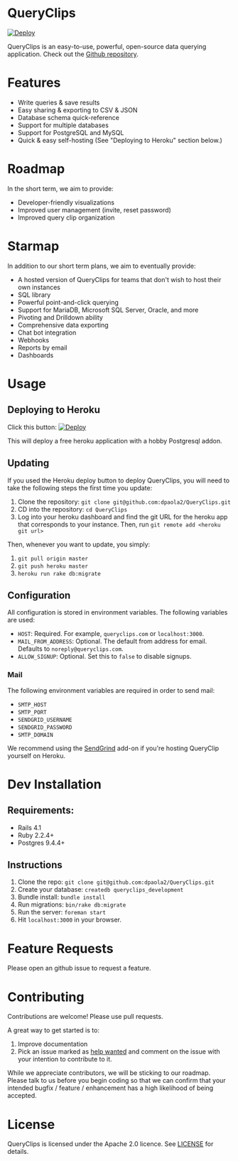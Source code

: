 # QueryClips

[![Deploy](https://www.herokucdn.com/deploy/button.svg)](https://heroku.com/deploy?template=https://github.com/dpaola2/QueryClips)

QueryClips is an easy-to-use, powerful, open-source data querying application. Check out the [Github repository](http://github.com/dpaola2/QueryClips).

# Features

- Write queries & save results
- Easy sharing & exporting to CSV & JSON
- Database schema quick-reference
- Support for multiple databases
- Support for PostgreSQL and MySQL
- Quick & easy self-hosting (See "Deploying to Heroku" section below.)

# Roadmap

In the short term, we aim to provide:

- Developer-friendly visualizations
- Improved user management (invite, reset password)
- Improved query clip organization

# Starmap

In addition to our short term plans, we aim to eventually provide:

- A hosted version of QueryClips for teams that don't wish to host their own instances
- SQL library
- Powerful point-and-click querying
- Support for MariaDB, Microsoft SQL Server, Oracle, and more
- Pivoting and Drilldown ability
- Comprehensive data exporting
- Chat bot integration
- Webhooks
- Reports by email
- Dashboards

# Usage

## Deploying to Heroku

Click this button: [![Deploy](https://www.herokucdn.com/deploy/button.svg)](https://heroku.com/deploy?template=https://github.com/dpaola2/QueryClips)

This will deploy a free heroku application with a hobby Postgresql addon.

## Updating

If you used the Heroku deploy button to deploy QueryClips, you will need to take the following steps the first time you update:

1. Clone the repository: `git clone git@github.com:dpaola2/QueryClips.git`
2. CD into the repository: `cd QueryClips`
3. Log into your heroku dashboard and find the git URL for the heroku app that corresponds to your instance. Then, run `git remote add <heroku git url>`

Then, whenever you want to update, you simply:

1. `git pull origin master`
2. `git push heroku master`
3. `heroku run rake db:migrate`

## Configuration

All configuration is stored in environment variables. The following variables are used:

- `HOST`: Required. For example, `queryclips.com` or `localhost:3000`.
- `MAIL_FROM_ADDRESS`: Optional. The default from address for email. Defaults to `noreply@queryclips.com`.
- `ALLOW_SIGNUP`: Optional. Set this to `false` to disable signups.

### Mail

The following environment variables are required in order to send mail:

- `SMTP_HOST`
- `SMTP_PORT`
- `SENDGRID_USERNAME`
- `SENDGRID_PASSWORD`
- `SMTP_DOMAIN`

We recommend using the [SendGrind](https://devcenter.heroku.com/articles/sendgrid) add-on if you're hosting QueryClip yourself on Heroku.

# Dev Installation

## Requirements:

- Rails 4.1
- Ruby 2.2.4+
- Postgres 9.4.4+

## Instructions

1. Clone the repo: `git clone git@github.com:dpaola2/QueryClips.git`
2. Create your database: `createdb queryclips_development`
3. Bundle install: `bundle install`
4. Run migrations: `bin/rake db:migrate`
5. Run the server: `foreman start`
6. Hit `localhost:3000` in your browser.

# Feature Requests

Please open an github issue to request a feature.

# Contributing

Contributions are welcome! Please use pull requests.

A great way to get started is to:

1. Improve documentation
2. Pick an issue marked as [help wanted](https://github.com/dpaola2/QueryClips/issues?q=is%3Aissue+is%3Aopen+label%3A%22help+wanted%22) and comment on the issue with your intention to contribute to it.

While we appreciate contributors, we will be sticking to our roadmap. Please talk to us before you begin coding so that we can confirm that your intended bugfix / feature / enhancement has a high likelihood of being accepted.

# License

QueryClips is licensed under the Apache 2.0 licence. See [LICENSE](LICENSE) for details.

